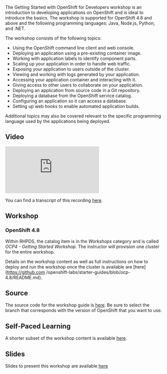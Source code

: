 The Getting Started with OpenShift for Developers workshop is an introduction 
to developing applications on OpenShift and is ideal to introduce the basics. 
The workshop is supported for OpenShift 4.8 and above and the following 
programming languages: Java, Node.js, Python, and .NET.

The workshop consists of the following topics:

* Using the OpenShift command line client and web console.
* Deploying an application using a pre-existing container image.
* Working with application labels to identify component parts.
* Scaling up your application in order to handle web traffic.
* Exposing your application to users outside of the cluster.
* Viewing and working with logs generated by your application.
* Accessing your application container and interacting with it.
* Giving access to other users to collaborate on your application.
* Deploying an application from source code in a Git repository.
* Deploying a database from the OpenShift service catalog.
* Configuring an application so it can access a database.
* Setting up web hooks to enable automated application builds.

Additional topics may also be covered relevant to the specific programming 
language used by the applications being deployed.

## Video

<div class="video">
    <iframe 
        src="https://www.youtube.com/embed/8cB-tWf7vxg" 
        frameborder="0" 
        allowfullscreen
    >
    </iframe>
</div>

You can find a transcript of this recording [here](https://assets.openshift.com/hubfs/Demo%20Scripts%20(Dan)/Getting%20Started%20with%20OpenShift%20for%20Developers%20Demo%20--%20Script%20-%20Google%20Docs.pdf).

## Workshop


### OpenShift 4.8

Within RHPDS, the catalog item is in the _Workshops_ category and is called 
_OCP4 - Getting Started Workshop_. The instructor will provision one cluster 
for the entire workshop.

Details on the workshop content as well as full instructions on how to deploy 
and run the workshop once the cluster is available are [here](https://github.com
/openshift-labs/starter-guides/blob/ocp-4.8/README.md).

## Source
The source code for the workshop guide is [here](https://github.com/openshift-labs/starter-guides). Be sure to select the branch that corresponds with the 
version of OpenShift that you want to use.

## Self-Paced Learning
A shorter subset of the workshop content is available [here](https://learn.openshift.com/introduction/getting-started/).

## Slides

Slides to present this workshop are available [here](https://dn.dev/openshift-workshop)
